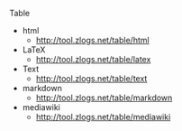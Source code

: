 Table



+ html
  + http://tool.zlogs.net/table/html
+ LaTeX
  + http://tool.zlogs.net/table/latex
+ Text
  + http://tool.zlogs.net/table/text
+ markdown
  + http://tool.zlogs.net/table/markdown
+ mediawiki
  + http://tool.zlogs.net/table/mediawiki





